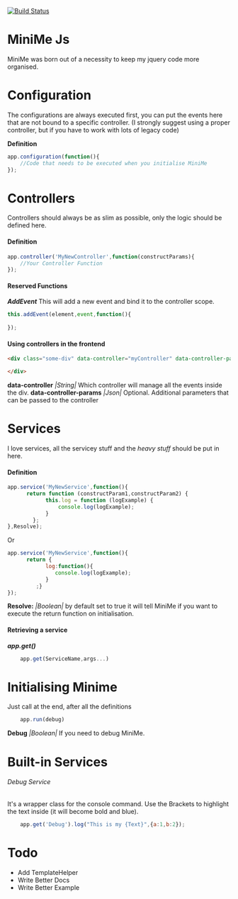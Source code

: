 [![Build Status](https://travis-ci.org/AliceIW/MiniMe.svg?branch=master)](https://travis-ci.org/AliceIW/MiniMe)
# MiniMe Js

MiniMe was born out of a necessity to keep my jquery code more organised.


# Configuration
The configurations are always executed first, you can put the events here that are not bound to a specific controller.
(I strongly suggest using a proper controller, but if you have to work with lots of legacy code)

**Definition**
```javascript
app.configuration(function(){
    //Code that needs to be executed when you initialise MiniMe
});
```

# Controllers
Controllers should always be as slim as possible, only the logic should be defined here.

#### Definition
```javascript
app.controller('MyNewController',function(constructParams){
    //Your Controller Function
});
```

#### Reserved Functions

***AddEvent*** 
This will add a new event and bind it to the controller scope.

```javascript
this.addEvent(element,event,function(){
    
});
```

#### Using controllers in the frontend
```html
<div class="some-div" data-controller="myController" data-controller-params="{\"json\":true}">

</div>
```

**data-controller** *|String|* Which controller will manage all the events inside the div.
**data-controller-params** *|Json|*  Optional. Additional parameters that can be passed to the controller 



# Services
I love services, all the servicey stuff and the *heavy stuff* should be put in here.

#### Definition
```javascript
app.service('MyNewService',function(){
      return function (constructParam1,constructParam2) {
            this.log = function (logExample) {
                console.log(logExample);
            }
        };
},Resolve);

```
Or

```javascript
app.service('MyNewService',function(){
      return {
            log:function(){
               console.log(logExample);
            }
         ;}
});
```

**Resolve:** *|Boolean|* by default set to true it will tell MiniMe if you want to execute the return function on initialisation.

#### Retrieving a service
***app.get()***

```javascript
    app.get(ServiceName,args...)
```   

# Initialising Minime
Just call at the end, after all the definitions
```javascript
    app.run(debug)
```   

**Debug** *|Boolean|* If you need to debug MiniMe.


# Built-in Services

###### Debug Service
It's a wrapper class for the console command. Use the Brackets to highlight the text inside (it will become bold and blue).

```javascript
    app.get('Debug').log("This is my {Text}",{a:1,b:2});
```


# Todo
- Add TemplateHelper
- Write Better Docs
- Write Better Example
